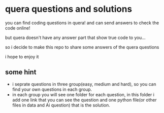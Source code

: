 # quera questions and solutions

you can find coding questions in quera! and can send answers to check the code online!

but quera doesn't have any answer part that show true code to you...

so i decide to make this repo to share some answers of the quera questions

i hope to enjoy it

## some hint

* i seprate questions in three group(easy, medium and hard), so you can find your own questions in each group.
* in each group you will see one folder for each question, in this folder i add one link that you can see the question and one python file(or other files in data and Ai question) that is the solution.